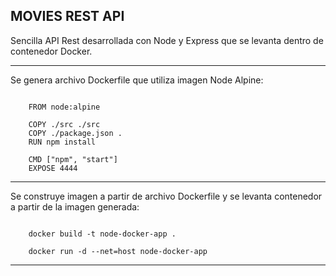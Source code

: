 MOVIES REST API
-------------------------------------------------------------------------------

Sencilla API Rest desarrollada con Node y Express que se levanta
dentro de contenedor Docker.

-------------------------------------------------------------------------------

Se genera archivo Dockerfile que utiliza imagen Node Alpine:

```

    FROM node:alpine

    COPY ./src ./src
    COPY ./package.json .
    RUN npm install

    CMD ["npm", "start"] 
    EXPOSE 4444

```

-------------------------------------------------------------------------------

Se construye imagen a partir de archivo Dockerfile y se levanta 
contenedor a partir de la imagen generada:


```

    docker build -t node-docker-app .

    docker run -d --net=host node-docker-app

```

-------------------------------------------------------------------------------